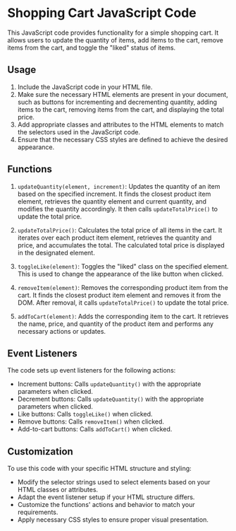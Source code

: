 # Shopping Cart JavaScript Code

This JavaScript code provides functionality for a simple shopping cart. It allows users to update the quantity of items, add items to the cart, remove items from the cart, and toggle the "liked" status of items.

## Usage

1. Include the JavaScript code in your HTML file.
2. Make sure the necessary HTML elements are present in your document, such as buttons for incrementing and decrementing quantity, adding items to the cart, removing items from the cart, and displaying the total price.
3. Add appropriate classes and attributes to the HTML elements to match the selectors used in the JavaScript code.
4. Ensure that the necessary CSS styles are defined to achieve the desired appearance.

## Functions

1. `updateQuantity(element, increment)`: Updates the quantity of an item based on the specified increment. It finds the closest product item element, retrieves the quantity element and current quantity, and modifies the quantity accordingly. It then calls `updateTotalPrice()` to update the total price.

2. `updateTotalPrice()`: Calculates the total price of all items in the cart. It iterates over each product item element, retrieves the quantity and price, and accumulates the total. The calculated total price is displayed in the designated element.

3. `toggleLike(element)`: Toggles the "liked" class on the specified element. This is used to change the appearance of the like button when clicked.

4. `removeItem(element)`: Removes the corresponding product item from the cart. It finds the closest product item element and removes it from the DOM. After removal, it calls `updateTotalPrice()` to update the total price.

5. `addToCart(element)`: Adds the corresponding item to the cart. It retrieves the name, price, and quantity of the product item and performs any necessary actions or updates.

## Event Listeners

The code sets up event listeners for the following actions:

- Increment buttons: Calls `updateQuantity()` with the appropriate parameters when clicked.
- Decrement buttons: Calls `updateQuantity()` with the appropriate parameters when clicked.
- Like buttons: Calls `toggleLike()` when clicked.
- Remove buttons: Calls `removeItem()` when clicked.
- Add-to-cart buttons: Calls `addToCart()` when clicked.

## Customization

To use this code with your specific HTML structure and styling:

- Modify the selector strings used to select elements based on your HTML classes or attributes.
- Adapt the event listener setup if your HTML structure differs.
- Customize the functions' actions and behavior to match your requirements.
- Apply necessary CSS styles to ensure proper visual presentation.
